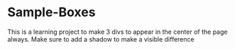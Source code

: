 # Sample-Boxes

This is a learning project to make 3 divs to appear in the center of the page always.
Make sure to add a shadow to make a visible difference
